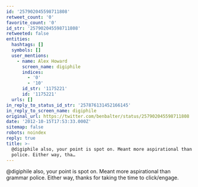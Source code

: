```yaml
---
id: '257902045598711808'
retweet_count: '0'
favorite_count: '0'
id_str: '257902045598711808'
retweeted: false
entities:
  hashtags: []
  symbols: []
  user_mentions:
    - name: Alex Howard
      screen_name: digiphile
      indices:
        - '0'
        - '10'
      id_str: '1175221'
      id: '1175221'
  urls: []
in_reply_to_status_id_str: '257876131452166145'
in_reply_to_screen_name: digiphile
original_url: https://twitter.com/benbalter/status/257902045598711808
date: '2012-10-15T17:53:33.000Z'
sitemap: false
robots: noindex
reply: true
title: >-
  @digiphile also, your point is spot on. Meant more aspirational than grammar
  police. Either way, tha…
---
```


@digiphile also, your point is spot on. Meant more aspirational than grammar police. Either way, thanks for taking the time to click/engage.
